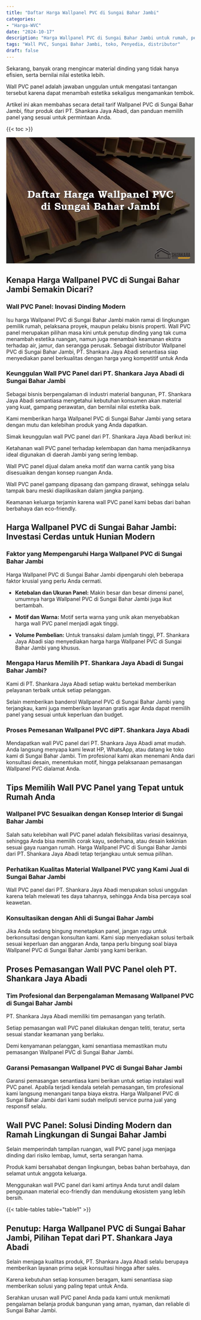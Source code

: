 ```yaml
---
title: "Daftar Harga Wallpanel PVC di Sungai Bahar Jambi"
categories: 
- "Harga-WVC"
date: "2024-10-17"
description: "Harga Wallpanel PVC di Sungai Bahar Jambi untuk rumah, perkantoran, dan toko. Material berkualitas, beragam motif, pilihan warna elegan, dengan jasa pemasangan dikerjakan oleh tenaga ahli profesional serta kepastian resmi!|Servis distribusi Wallpanel PVC di Sungai Bahar Jambi untuk keperluan rumah, perkantoran, atau toko, dengan material unggulan dan pemasangan oleh tenaga ahli berpengalaman dan jaminan resmi.|Alternatif Wallpanel PVC di Sungai Bahar Jambi yang andal bagi tempat tinggal, kantor, serta toko, dengan produk terbaik dan penempatan oleh tim ahli serta garansi resmi.|Penyediaan Wallpanel PVC di Sungai Bahar Jambi untuk tempat tinggal, kantor, serta gerai, dengan material berkualitas dan penempatan ditangani oleh tim profesional, dilengkapi dengan kepastian resmi.}"
tags: "Wall PVC, Sungai Bahar Jambi, toko, Penyedia, distributor"
draft: false
---
```


Sekarang, banyak orang mengincar material dinding yang tidak hanya efisien, serta bernilai nilai estetika lebih.

Wall PVC panel adalah jawaban unggulan untuk mengatasi tantangan tersebut karena dapat menambah estetika sekaligus mengamankan tembok.

Artikel ini akan membahas secara detail tarif Wallpanel PVC di Sungai Bahar Jambi, fitur produk dari PT. Shankara Jaya Abadi, dan panduan memilih panel yang sesuai untuk permintaan Anda.

{{< toc >}}

![Daftar Harga Wallpanel PVC di Sungai Bahar Jambi](/images/Harga-WVC/Daftar-Harga-Wallpanel-PVC-di-Sungai-Bahar-Jambi.png)


## Kenapa Harga Wallpanel PVC di Sungai Bahar Jambi Semakin Dicari?

### Wall PVC Panel: Inovasi Dinding Modern

Isu harga Wallpanel PVC di Sungai Bahar Jambi makin ramai di lingkungan pemilik rumah, pelaksana proyek, maupun pelaku bisnis properti. Wall PVC panel merupakan pilihan masa kini untuk penutup dinding yang tak cuma menambah estetika ruangan, namun juga menambah keamanan ekstra terhadap air, jamur, dan serangga perusak. Sebagai distributor Wallpanel PVC di Sungai Bahar Jambi, PT. Shankara Jaya Abadi senantiasa siap menyediakan panel berkualitas dengan harga yang kompetitif untuk Anda

### Keunggulan Wall PVC Panel dari PT. Shankara Jaya Abadi di Sungai Bahar Jambi

Sebagai bisnis berpengalaman di industri material bangunan, PT. Shankara Jaya Abadi senantiasa mengetahui kebutuhan konsumen akan material yang kuat, gampang perawatan, dan bernilai nilai estetika baik.

Kami memberikan harga Wallpanel PVC di Sungai Bahar Jambi yang setara dengan mutu dan kelebihan produk yang Anda dapatkan.

Simak keunggulan wall PVC panel dari PT. Shankara Jaya Abadi berikut ini:

Ketahanan wall PVC panel terhadap kelembapan dan hama menjadikannya ideal digunakan di daerah Jambi yang sering lembap.

Wall PVC panel dijual dalam aneka motif dan warna cantik yang bisa disesuaikan dengan konsep ruangan Anda.

Wall PVC panel gampang dipasang dan gampang dirawat, sehingga selalu tampak baru meski diaplikasikan dalam jangka panjang.

Keamanan keluarga terjamin karena wall PVC panel kami bebas dari bahan berbahaya dan eco-friendly.

## Harga Wallpanel PVC di Sungai Bahar Jambi: Investasi Cerdas untuk Hunian Modern

### Faktor yang Mempengaruhi Harga Wallpanel PVC di Sungai Bahar Jambi

Harga Wallpanel PVC di Sungai Bahar Jambi dipengaruhi oleh beberapa faktor krusial yang perlu Anda cermati.

- **Ketebalan dan Ukuran Panel:** Makin besar dan besar dimensi panel, umumnya harga Wallpanel PVC di Sungai Bahar Jambi juga ikut bertambah.

- **Motif dan Warna:** Motif serta warna yang unik akan menyebabkan harga wall PVC panel menjadi agak tinggi.

- **Volume Pembelian:** Untuk transaksi dalam jumlah tinggi, PT. Shankara Jaya Abadi siap menyediakan harga harga Wallpanel PVC di Sungai Bahar Jambi yang khusus.

### Mengapa Harus Memilih PT. Shankara Jaya Abadi di Sungai Bahar Jambi?

Kami di PT. Shankara Jaya Abadi setiap waktu bertekad memberikan pelayanan terbaik untuk setiap pelanggan.

Selain memberikan banderol Wallpanel PVC di Sungai Bahar Jambi yang terjangkau, kami juga memberikan layanan gratis agar Anda dapat memilih panel yang sesuai untuk keperluan dan budget.

### Proses Pemesanan Wallpanel PVC diPT. Shankara Jaya Abadi

Mendapatkan wall PVC panel dari PT. Shankara Jaya Abadi amat mudah. Anda langsung menyapa kami lewat HP, WhatsApp, atau datang ke toko kami di Sungai Bahar Jambi. Tim profesional kami akan menemani Anda dari konsultasi desain, menentukan motif, hingga pelaksanaan pemasangan Wallpanel PVC dialamat Anda.

## Tips Memilih Wall PVC Panel yang Tepat untuk Rumah Anda

### Wallpanel PVC Sesuaikan dengan Konsep Interior di Sungai Bahar Jambi

Salah satu kelebihan wall PVC panel adalah fleksibilitas variasi desainnya, sehingga Anda bisa memilih corak kayu, sederhana, atau desain kekinian sesuai gaya ruangan rumah. Harga Wallpanel PVC di Sungai Bahar Jambi dari PT. Shankara Jaya Abadi tetap terjangkau untuk semua pilihan.

### Perhatikan Kualitas Material Wallpanel PVC yang Kami Jual di Sungai Bahar Jambi

Wall PVC panel dari PT. Shankara Jaya Abadi merupakan solusi unggulan karena telah melewati tes daya tahannya, sehingga Anda bisa percaya soal keawetan.

### Konsultasikan dengan Ahli di Sungai Bahar Jambi

Jika Anda sedang bingung menetapkan panel, jangan ragu untuk berkonsultasi dengan konsultan kami. Kami siap menyediakan solusi terbaik sesuai keperluan dan anggaran Anda, tanpa perlu bingung soal biaya Wallpanel PVC di Sungai Bahar Jambi yang kami berikan.

## Proses Pemasangan Wall PVC Panel oleh PT. Shankara Jaya Abadi

### Tim Profesional dan Berpengalaman Memasang Wallpanel PVC di Sungai Bahar Jambi

PT. Shankara Jaya Abadi memiliki tim pemasangan yang terlatih.

Setiap pemasangan wall PVC panel dilakukan dengan teliti, teratur, serta sesuai standar keamanan yang berlaku.

Demi kenyamanan pelanggan, kami senantiasa memastikan mutu pemasangan Wallpanel PVC di Sungai Bahar Jambi.

### Garansi Pemasangan Wallpanel PVC di Sungai Bahar Jambi

Garansi pemasangan senantiasa kami berikan untuk setiap instalasi wall PVC panel. Apabila terjadi kendala setelah pemasangan, tim profesional kami langsung menangani tanpa biaya ekstra. Harga Wallpanel PVC di Sungai Bahar Jambi dari kami sudah meliputi service purna jual yang responsif selalu.

## Wall PVC Panel: Solusi Dinding Modern dan Ramah Lingkungan di Sungai Bahar Jambi

Selain memperindah tampilan ruangan, wall PVC panel juga menjaga dinding dari risiko lembap, lumut, serta serangan hama.

Produk kami bersahabat dengan lingkungan, bebas bahan berbahaya, dan selamat untuk anggota keluarga.

Menggunakan wall PVC panel dari kami artinya Anda turut andil dalam penggunaan material eco-friendly dan mendukung ekosistem yang lebih bersih.

{{< table-tables table="table1" >}}

## Penutup: Harga Wallpanel PVC di Sungai Bahar Jambi, Pilihan Tepat dari PT. Shankara Jaya Abadi

Selain menjaga kualitas produk, PT. Shankara Jaya Abadi selalu berupaya memberikan layanan prima sejak konsultasi hingga after sales.

Karena kebutuhan setiap konsumen beragam, kami senantiasa siap memberikan solusi yang paling tepat untuk Anda.

Serahkan urusan wall PVC panel Anda pada kami untuk menikmati pengalaman belanja produk bangunan yang aman, nyaman, dan reliable di Sungai Bahar Jambi.